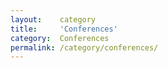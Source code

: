 ```yaml
---
layout:    category
title:     'Conferences'
category:  Conferences
permalink: /category/conferences/
---
```


